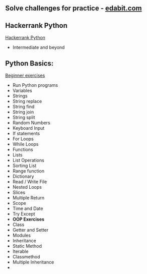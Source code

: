 ## Solve challenges for practice - [edabit.com](https://edabit.com/challenges)

## Hackerrank Python
[Hackerrank Python](https://www.hackerrank.com/domains/python)
- Intermediate and beyond

## Python Basics:
[Beginner exercises](https://pythonbasics.org/exercises/)
- Run Python programs
- Variables
- Strings
- String replace
- String find
- String join
- String split
- Random Numbers
- Keyboard Input
- If statements
- For Loops
- While Loops
- Functions
- Lists
- List Operations
- Sorting List
- Range function
- Dictionary
- Read / Write File
- Nested Loops
- Slices
- Multiple Return
- Scope
- Time and Date
- Try Except
- **OOP Exercises**
- Class
- Getter and Setter
- Modules
- Inheritance
- Static Method
- Iterable
- Classmethod
- Multiple Inheritance
-   
